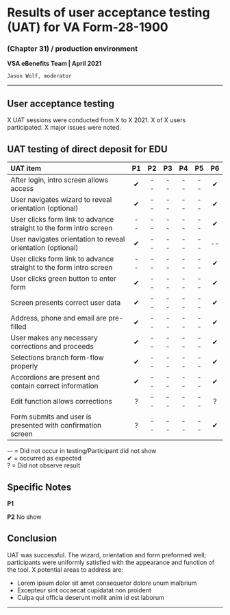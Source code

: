 # Results of user acceptance testing (UAT) for VA Form-28-1900 
### (Chapter 31) / production environment
**VSA eBenefits Team | April 2021**

`Jason Wolf, moderator`

---

## User acceptance testing
X UAT sessions were conducted from X to X 2021. X of X users participated. X major issues were noted.

## UAT testing of direct deposit for EDU

| UAT item | P1 | P2 | P3 | P4 | P5 | P6 |
| :--- | :---: | :---: | :---: | :---: | :---: | :---: |
| After login, intro screen allows access | ✔ | -- | -- | -- | -- | ✔ |
| User navigates wizard to reveal orientation (optional) | ✔ | -- | -- | -- | -- | ✔ |
| User clicks form link to advance straight to the form intro screen | -- | -- | -- | -- | -- | ✔ |
| User navigates orientation to reveal orientation (optional) | ✔ | -- | -- | -- | -- | -- |
| User clicks form link to advance straight to the form intro screen | -- | -- | -- | -- | -- | ✔ |
| User clicks green button to enter form | ✔ | -- | -- | -- | -- | ✔ |
| Screen presents correct user data | ✔ | -- | -- | -- | -- | ✔ |
| Address, phone and email are pre-filled | ✔ | -- | -- | -- | -- | ✔ |
| User makes any necessary corrections and proceeds | ✔ | -- | -- | -- | -- | ✔ |
| Selections branch form-flow properly | ✔ | -- | -- | -- | -- | ✔ |
| Accordions are present and contain correct information | ✔ | -- | -- | -- | -- | ✔ |
| Edit function allows corrections | ? | -- | -- | -- | -- | ? |
| Form submits and user is presented with confirmation screen | ? | -- | -- | -- | -- | ✔ |

-- = Did not occur in testing/Participant did not show  
✔ = occurred as expected  
? = Did not observe result  

## Specific Notes
**P1**

**P2**
No show

## Conclusion
UAT was successful. The wizard, orientation and form preformed well; participants were uniformly satisfied with the appearance and function of the tool. X potential areas to address are:
- Lorem ipsum dolor sit amet consequetor dolore unum malbrium
- Excepteur sint occaecat cupidatat non proident
- Culpa qui officia deserunt mollit anim id est laborum

---
